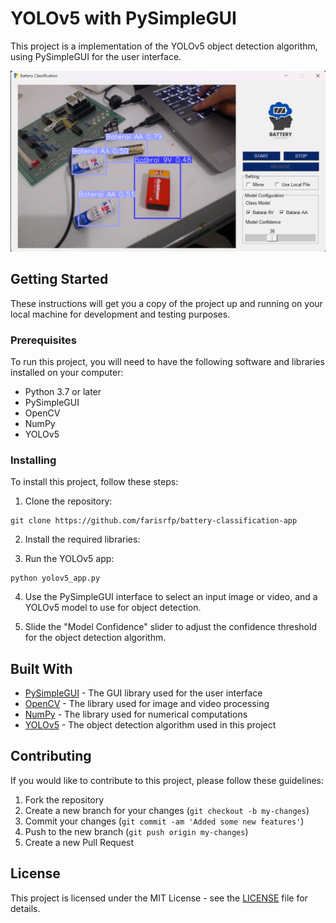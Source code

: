 # YOLOv5 with PySimpleGUI

This project is a implementation of the YOLOv5 object detection algorithm, using PySimpleGUI for the user interface.

![Screenshot of YOLOv5 app](assets/Hasil%20APP.png)

## Getting Started

These instructions will get you a copy of the project up and running on your local machine for development and testing purposes.

### Prerequisites

To run this project, you will need to have the following software and libraries installed on your computer:

- Python 3.7 or later
- PySimpleGUI
- OpenCV
- NumPy
- YOLOv5

### Installing

To install this project, follow these steps:

1. Clone the repository:

```
git clone https://github.com/farisrfp/battery-classification-app
```

2. Install the required libraries:

3. Run the YOLOv5 app:
```
python yolov5_app.py
```
4. Use the PySimpleGUI interface to select an input image or video, and a YOLOv5 model to use for object detection.

5. Slide the "Model Confidence" slider to adjust the confidence threshold for the object detection algorithm.

## Built With

- [PySimpleGUI](https://pysimplegui.readthedocs.io/) - The GUI library used for the user interface
- [OpenCV](https://opencv.org/) - The library used for image and video processing
- [NumPy](https://numpy.org/) - The library used for numerical computations
- [YOLOv5](https://github.com/ultralytics/yolov5) - The object detection algorithm used in this project

## Contributing

If you would like to contribute to this project, please follow these guidelines:

1. Fork the repository
2. Create a new branch for your changes (`git checkout -b my-changes`)
3. Commit your changes (`git commit -am 'Added some new features'`)
4. Push to the new branch (`git push origin my-changes`)
5. Create a new Pull Request

## License

This project is licensed under the MIT License - see the [LICENSE](LICENSE) file for details.